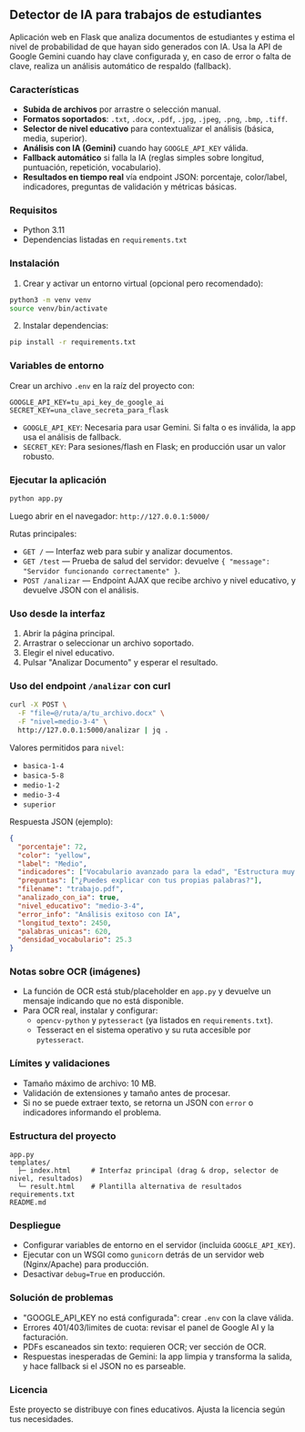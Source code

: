 ## Detector de IA para trabajos de estudiantes

Aplicación web en Flask que analiza documentos de estudiantes y estima el nivel de probabilidad de que hayan sido generados con IA. Usa la API de Google Gemini cuando hay clave configurada y, en caso de error o falta de clave, realiza un análisis automático de respaldo (fallback).

### Características
- **Subida de archivos** por arrastre o selección manual.
- **Formatos soportados**: `.txt`, `.docx`, `.pdf`, `.jpg`, `.jpeg`, `.png`, `.bmp`, `.tiff`.
- **Selector de nivel educativo** para contextualizar el análisis (básica, media, superior).
- **Análisis con IA (Gemini)** cuando hay `GOOGLE_API_KEY` válida.
- **Fallback automático** si falla la IA (reglas simples sobre longitud, puntuación, repetición, vocabulario).
- **Resultados en tiempo real** vía endpoint JSON: porcentaje, color/label, indicadores, preguntas de validación y métricas básicas.

### Requisitos
- Python 3.11
- Dependencias listadas en `requirements.txt`

### Instalación
1. Crear y activar un entorno virtual (opcional pero recomendado):
```bash
python3 -m venv venv
source venv/bin/activate
```
2. Instalar dependencias:
```bash
pip install -r requirements.txt
```

### Variables de entorno
Crear un archivo `.env` en la raíz del proyecto con:
```
GOOGLE_API_KEY=tu_api_key_de_google_ai
SECRET_KEY=una_clave_secreta_para_flask
```
- `GOOGLE_API_KEY`: Necesaria para usar Gemini. Si falta o es inválida, la app usa el análisis de fallback.
- `SECRET_KEY`: Para sesiones/flash en Flask; en producción usar un valor robusto.

### Ejecutar la aplicación
```bash
python app.py
```
Luego abrir en el navegador: `http://127.0.0.1:5000/`

Rutas principales:
- `GET /` — Interfaz web para subir y analizar documentos.
- `GET /test` — Prueba de salud del servidor: devuelve `{ "message": "Servidor funcionando correctamente" }`.
- `POST /analizar` — Endpoint AJAX que recibe archivo y nivel educativo, y devuelve JSON con el análisis.

### Uso desde la interfaz
1. Abrir la página principal.
2. Arrastrar o seleccionar un archivo soportado.
3. Elegir el nivel educativo.
4. Pulsar "Analizar Documento" y esperar el resultado.

### Uso del endpoint `/analizar` con curl
```bash
curl -X POST \
  -F "file=@/ruta/a/tu_archivo.docx" \
  -F "nivel=medio-3-4" \
  http://127.0.0.1:5000/analizar | jq .
```

Valores permitidos para `nivel`:
- `basica-1-4`
- `basica-5-8`
- `medio-1-2`
- `medio-3-4`
- `superior`

Respuesta JSON (ejemplo):
```json
{
  "porcentaje": 72,
  "color": "yellow",
  "label": "Medio",
  "indicadores": ["Vocabulario avanzado para la edad", "Estructura muy regular"],
  "preguntas": ["¿Puedes explicar con tus propias palabras?"],
  "filename": "trabajo.pdf",
  "analizado_con_ia": true,
  "nivel_educativo": "medio-3-4",
  "error_info": "Análisis exitoso con IA",
  "longitud_texto": 2450,
  "palabras_unicas": 620,
  "densidad_vocabulario": 25.3
}
```

### Notas sobre OCR (imágenes)
- La función de OCR está stub/placeholder en `app.py` y devuelve un mensaje indicando que no está disponible.
- Para OCR real, instalar y configurar:
  - `opencv-python` y `pytesseract` (ya listados en `requirements.txt`).
  - Tesseract en el sistema operativo y su ruta accesible por `pytesseract`.

### Límites y validaciones
- Tamaño máximo de archivo: 10 MB.
- Validación de extensiones y tamaño antes de procesar.
- Si no se puede extraer texto, se retorna un JSON con `error` o indicadores informando el problema.

### Estructura del proyecto
```
app.py
templates/
  ├─ index.html     # Interfaz principal (drag & drop, selector de nivel, resultados)
  └─ result.html    # Plantilla alternativa de resultados
requirements.txt
README.md
```

### Despliegue
- Configurar variables de entorno en el servidor (incluida `GOOGLE_API_KEY`).
- Ejecutar con un WSGI como `gunicorn` detrás de un servidor web (Nginx/Apache) para producción.
- Desactivar `debug=True` en producción.

### Solución de problemas
- "GOOGLE_API_KEY no está configurada": crear `.env` con la clave válida.
- Errores 401/403/limites de cuota: revisar el panel de Google AI y la facturación.
- PDFs escaneados sin texto: requieren OCR; ver sección de OCR.
- Respuestas inesperadas de Gemini: la app limpia y transforma la salida, y hace fallback si el JSON no es parseable.

### Licencia
Este proyecto se distribuye con fines educativos. Ajusta la licencia según tus necesidades.
